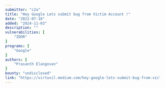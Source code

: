 ```yaml
---
submitter: "c2a"
title: "Hey Google Lets submit bug from Victim Account !"
date: "2022-07-18"
added: "2024-11-03"
description: ""
vulnerabilities: [
    "IDOR"
]
programs: [
    "Google"
]
authors: [
    "Prasanth Elangovan"
]
bounty: "undisclosed"
link: "https://virtuvil.medium.com/hey-google-lets-submit-bug-from-victim-account-af6a25d390e1"
---
```




